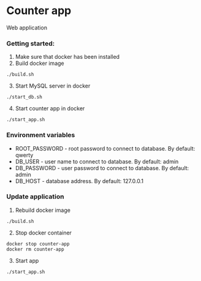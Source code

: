 # Counter app
Web application

### Getting started:
1. Make sure that docker has been installed
2. Build docker image
```jshelllanguage
./build.sh
```
3. Start MySQL server in docker
```jshelllanguage
./start_db.sh
```
4. Start counter app in docker 
```jshelllanguage
./start_app.sh
```

### Environment variables
- ROOT_PASSWORD - root password to connect to database. By default: qwerty
- DB_USER - user name to connect to database. By default: admin
- DB_PASSWORD - user password to connect to database. By default: admin
- DB_HOST - database address. By default: 127.0.0.1

### Update application
1. Rebuild docker image 
```jshelllanguage
./build.sh
```
2. Stop docker container
```jshelllanguage
docker stop counter-app
docker rm counter-app
```
3. Start app
```jshelllanguage
./start_app.sh
```